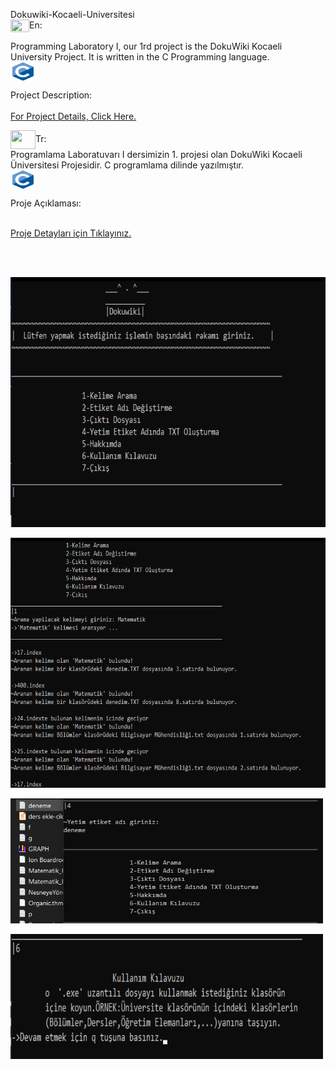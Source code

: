 Dokuwiki-Kocaeli-Universitesi<br>
<img align="center" src="https://www.svgrepo.com/show/365950/usa.svg"  height="20" width="30" />En:</a><br>

Programming Laboratory I, our 1rd project is the DokuWiki Kocaeli University Project.
It is written in the C Programming language.<br>
<img align="center" src="https://raw.githubusercontent.com/devicons/devicon/master/icons/c/c-original.svg"  height="30" width="40" /></a><br>

Project Description:<br>
<br>
[For Project Details, Click Here.](https://github.com/betulbodurrr/Dokuwiki-Kocaeli-Universitesi-/blob/main/Proje-1.pdf)



<img align="center" src="https://www.svgrepo.com/show/237418/turkey.svg"  height="30" width="40" />Tr:</a><br>
Programlama Laboratuvarı I dersimizin 1. projesi olan DokuWiki Kocaeli Üniversitesi Projesidir.
C programlama dilinde yazılmıştır.<br>
<img align="center" src="https://raw.githubusercontent.com/devicons/devicon/master/icons/c/c-original.svg"  height="30" width="40" /></a><br>

Proje Açıklaması:<br>
<br>

[Proje Detayları için Tıklayınız.](https://github.com/betulbodurrr/Dokuwiki-Kocaeli-Universitesi-/blob/main/Proje-1.pdf)


<br><br>

<img align="center" src="https://github.com/betulbodurrr/Dokuwiki-Kocaeli-Universitesi-/blob/main/resim_2024-01-30_213108243.png"  height="400" width="700" /></a><br><br>
<img align="center" src="https://github.com/betulbodurrr/Dokuwiki-Kocaeli-Universitesi-/blob/main/resim_2024-01-30_213206557.png"  height="400" width="600" /></a><br><br>
<img align="center" src="https://github.com/betulbodurrr/Dokuwiki-Kocaeli-Universitesi-/blob/main/resim_2024-01-30_213410675.png"  height="200" width="500" /></a><br><br>
<img align="center" src="https://github.com/betulbodurrr/Dokuwiki-Kocaeli-Universitesi-/blob/main/resim_2024-01-30_213430270.png"  height="200" width="500" /></a><br><br>
